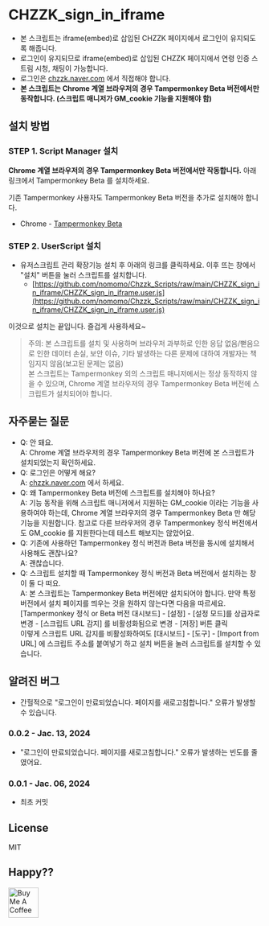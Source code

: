 # CHZZK_sign_in_iframe

- 본 스크립트는 iframe(embed)로 삽입된 CHZZK 페이지에서 로그인이 유지되도록 해줍니다.
- 로그인이 유지되므로 iframe(embed)로 삽입된 CHZZK 페이지에서 연령 인증 스트림 시청, 채팅이 가능합니다.
- 로그인은 [chzzk.naver.com](https://chzzk.naver.com) 에서 직접해야 합니다.
- **본 스크립트는 Chrome 계열 브라우저의 경우 Tampermonkey Beta 버전에서만 동작합니다. (스크립트 매니저가 GM_cookie 기능을 지원해야 함)**

## 설치 방법

### STEP 1. Script Manager 설치

**Chrome 계열 브라우저의 경우 Tampermonkey Beta 버전에서만 작동합니다.** 아래 링크에서 Tampermonkey Beta 를 설치하세요.

기존 Tampermonkey 사용자도 Tampermonkey Beta 버전을 추가로 설치해야 합니다.

- Chrome - [Tampermonkey Beta](https://chromewebstore.google.com/detail/tampermonkey-beta/gcalenpjmijncebpfijmoaglllgpjagf)

### STEP 2. UserScript 설치

- 유저스크립트 관리 확장기능 설치 후 아래의 링크를 클릭하세요. 이후 뜨는 창에서 "설치" 버튼을 눌러 스크립트를 설치합니다.
  - [https://github.com/nomomo/Chzzk_Scripts/raw/main/CHZZK_sign_in_iframe/CHZZK_sign_in_iframe.user.js](https://github.com/nomomo/Chzzk_Scripts/raw/main/CHZZK_sign_in_iframe/CHZZK_sign_in_iframe.user.js)

이것으로 설치는 끝입니다. 즐겁게 사용하세요~

> 주의: 본 스크립트를 설치 및 사용하며 브라우저 과부하로 인한 응답 없음/뻗음으로 인한 데이터 손실, 보안 이슈, 기타 발생하는 다른 문제에 대하여 개발자는 책임지지 않음(보고된 문제는 없음)  
> 본 스크립트는 Tampermonkey 외의 스크립트 매니저에서는 정상 동작하지 않을 수 있으며, Chrome 계열 브라우저의 경우 Tampermonkey Beta 버전에 스크립트가 설치되어야 합니다.

## 자주묻는 질문

- Q: 안 돼요.<br />A: Chrome 계열 브라우저의 경우 Tampermonkey Beta 버전에 본 스크립트가 설치되었는지 확인하세요.
- Q: 로그인은 어떻게 해요?<br />A: [chzzk.naver.com](https://chzzk.naver.com) 에서 하세요.
- Q: 왜 Tampermonkey Beta 버전에 스크립트를 설치해야 하나요?<br >A: 기능 동작을 위해 스크립트 매니저에서 지원하는 GM_cookie 이라는 기능을 사용하여야 하는데, Chrome 계열 브라우저의 경우 Tampermonkey Beta 만 해당 기능을 지원합니다. 참고로 다른 브라우저의 경우 Tampermonkey 정식 버전에서도 GM_cookie 를 지원한다는데 테스트 해보지는 않았어요.
- Q: 기존에 사용하던 Tampermonkey 정식 버전과 Beta 버전을 동시에 설치해서 사용해도 괜찮나요?<br />A: 괜찮습니다.
- Q: 스크립트 설치할 때 Tampermonkey 정식 버전과 Beta 버전에서 설치하는 창이 둘 다 떠요.<br />A: 본 스크립트는 Tampermonkey Beta 버전에만 설치되어야 합니다. 만약 특정 버전에서 설치 페이지를 띄우는 것을 원하지 않는다면 다음을 따르세요.<br />[Tampermonkey 정식 or Beta 버전 대시보드] - [설정] - [설정 모드]를 상급자로 변경 - [스크립트 URL 감지] 를 비활성화됨으로 변경 - [저장] 버튼 클릭<br />이렇게 스크립트 URL 감지를 비활성화하여도 [대시보드] - [도구] - [Import from URL] 에 스크립트 주소를 붙여넣기 하고 설치 버튼을 눌러 스크립트를 설치할 수 있습니다.

## 알려진 버그

- 간헐적으로 "로그인이 만료되었습니다. 페이지를 새로고침합니다." 오류가 발생할 수 있습니다.

### 0.0.2 - Jac. 13, 2024

- "로그인이 만료되었습니다. 페이지를 새로고침합니다." 오류가 발생하는 빈도를 줄였어요.

### 0.0.1 - Jac. 06, 2024

- 최초 커밋

## License

MIT

## Happy??

<a href="https://www.buymeacoffee.com/nomomo" target="_blank"><img src="https://cdn.buymeacoffee.com/buttons/default-yellow.png" alt="Buy Me A Coffee" height="60"></a>